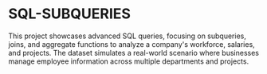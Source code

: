 # SQL-SUBQUERIES
This project showcases advanced SQL queries, focusing on subqueries, joins, and aggregate functions to analyze a company's workforce, salaries, and projects. The dataset simulates a real-world scenario where businesses manage employee information across multiple departments and projects.
